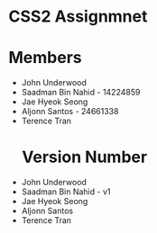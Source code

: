 <h1>CSS2 Assignmnet</h1>

<h1>Members</h1>
<ul>
<li>John Underwood</li>
<li>Saadman Bin Nahid - 14224859</li>
<li>Jae Hyeok Seong</li>
<li>Aljonn Santos - 24661338</li>
<li>Terence Tran</li>


<h1>Version Number</h1>
<li>John Underwood</li>
<li>Saadman Bin Nahid - v1</li>
<li>Jae Hyeok Seong</li>
<li>Aljonn Santos</li>
<li>Terence Tran</li>
</ul>
